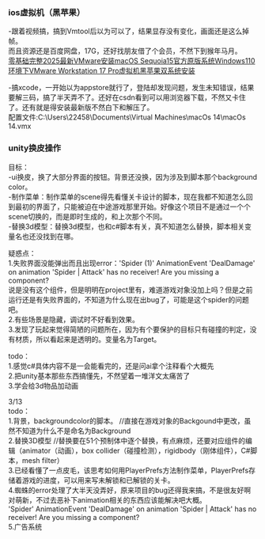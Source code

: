 ### ios虚拟机（黑苹果）
-跟着视频搞，搞到Vmtool后以为可以了，结果显存没有变化，画面还是这么掉帧。  
而且资源还是百度网盘，17G，还好找朋友借了个会员，不然下到猴年马月。  
[零基础完整2025最新VMware安装macOS Sequoia15官方原版系统Windows110环境下VMware Workstation 17 Pro虚拟机黑苹果双系统安装](https://www.youtube.com/watch?v=TT53ihBNPMY)  

-搞xcode，一开始以为appstore就行了，登陆却发现问题，发生未知错误，结果要解三码，搞了半天弄不了。还好在csdn看到可以用浏览器下载，不然又卡住了。还有就是得安装最新版不然白下和解压了。  
配置文件:C:\Users\22458\Documents\Virtual Machines\macOs 14\macOs 14.vmx


### unity换皮操作
目标：  
-ui换皮，换了大部分界面的按钮。背景还没换，因为涉及到脚本那个background color。  
-制作菜单：制作菜单的scene得先看懂关卡设计的脚本，现在我都不知道怎么回到最初的界面了，只能被迫在中途游戏那里开始。好像这个项目不是通过一个个scene切换的，而是即时生成的，和上次那个不同。  
-替换3d模型：替换3d模型，也和c#脚本有关，真不知道怎么替换，脚本相关变量名也还没找到在哪。  

疑惑点：  
1.失败界面没能弹出而且出现error：'Spider (1)' AnimationEvent 'DealDamage' on animation 'Spider | Attack' has no receiver! Are you missing a component?  
说是没有这个组件，但是明明在project里有，难道游戏对象没加上吗？但是之前运行还是有失败界面的，不知道为什么现在出bug了，可能是这个spider的问题吧。  
2.有些场景是隐藏，调试时不好看到效果。  
3.发现了玩起来觉得简陋的问题所在，因为有个要保护的目标只有碰撞的判定，没有材质，所以看起来是透明的。变量名为Target。  

todo：  
1.感觉c#具体内容不是一会能看完的，还是问ai拿个注释看个大概先  
2.把unity基本那些东西搞懂先，不然望着一堆洋文太痛苦了  
3.学会给3d物品加动画  

3/13  
todo：  
1.背景，backgroundcolor的脚本。       //直接在游戏对象的Backgound中更改，虽然不知道为什么不是命名为Background  
2.替换3D模型               //替换要在51个预制体中逐个替换，有点麻烦，还要对应组件的编辑（animator（动画），box collider（碰撞检测），rigidbody（刚体组件），C#脚本，mesh filter）  
3.已经看懂了一点皮毛，该思考如何用PlayerPrefs方法制作菜单，PlayerPrefs存储着游戏的进度，可以用来写未解锁和已解锁的关卡。  
4.蜘蛛的error处理了大半天没弄好，原来项目的bug还得我来搞，不是很友好啊对萌新，不过去恶补下animation相关的东西应该能解决吧大概。  
'Spider' AnimationEvent 'DealDamage' on animation 'Spider | Attack' has no receiver! Are you missing a component?  
5.广告系统
